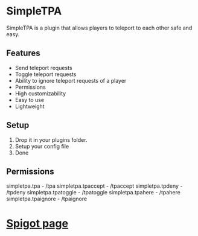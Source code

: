 # SimpleTPA
SimpleTPA is a plugin that allows players to teleport to each other safe and easy.

## Features
- Send teleport requests
- Toggle teleport requests
- Ability to ignore teleport requests of a player
- Permissions
- High customizability
- Easy to use
- Lightweight

## Setup
1. Drop it in your plugins folder.
2. Setup your config file
4. Done

## Permissions
simpletpa.tpa - /tpa
simpletpa.tpaccept - /tpaccept
simpletpa.tpdeny - /tpdeny
simpletpa.tpatoggle - /tpatoggle
simpletpa.tpahere - /tpahere
simpletpa.tpaignore - /tpaignore

# [Spigot page](https://www.spigotmc.org/resources/simpletpa.74834)
